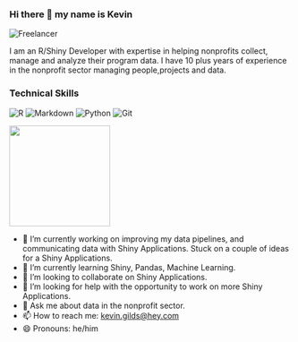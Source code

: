 ### Hi there 👋 my name is Kevin


![Freelancer](https://img.shields.io/badge/Freelancer-29B2FE?style=for-the-badge&logo=Freelancer&logoColor=white)


I am an R/Shiny Developer with expertise in helping nonprofits collect, manage and analyze their program data. I have 10 plus years of experience in the nonprofit sector managing people,projects and data.

### Technical Skills
![R](https://img.shields.io/badge/r-%23276DC3.svg?style=for-the-badge&logo=r&logoColor=white)
![Markdown](https://img.shields.io/badge/markdown-%23000000.svg?style=for-the-badge&logo=markdown&logoColor=white)
![Python](https://img.shields.io/badge/python-3670A0?style=for-the-badge&logo=python&logoColor=ffdd54)
![Git](https://img.shields.io/badge/git-%23F05033.svg?style=for-the-badge&logo=git&logoColor=white)


<img height="180em" src="https://github-readme-stats.vercel.app/api?username=kgilds&show_icons=true&hide_border=true&&count_private=true&include_all_commits=true" />

- 🔭 I’m currently working on improving my data pipelines, and communicating data with Shiny Applications. Stuck on a couple of ideas for a Shiny Applications. 
- 🌱 I’m currently learning Shiny, Pandas, Machine Learning. 
- 👯 I’m looking to collaborate on Shiny Applications. 
- 🤔 I’m looking for help with the opportunity to work on more Shiny Applications. 
- 💬 Ask me about data in the nonprofit sector.
- 📫 How to reach me: kevin.gilds@hey.com 
- 😄 Pronouns: he/him


<!--
**kgilds/kgilds** is a ✨ _special_ ✨ repository because its `README.md` (this file) appears on your GitHub profile.

Here are some ideas to get you started:


-->
